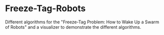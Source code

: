 # Freeze-Tag-Robots
Different algorithms for the "Freeze-Tag Problem: How to Wake Up a Swarm of Robots" and a visualizer to demonstrate the different algorithms.
